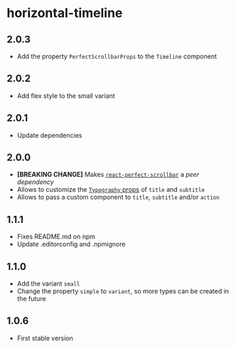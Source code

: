 # horizontal-timeline
## 2.0.3
* Add the property `PerfectScrollbarProps` to the `Timeline` component
## 2.0.2
* Add flex style to the small variant
## 2.0.1
* Update dependencies
## 2.0.0 
* **[BREAKING CHANGE]** Makes [`react-perfect-scrollbar`](https://github.com/goldenyz/react-perfect-scrollbar) a *peer dependency*
* Allows to customize the [`Typography` props](https://material-ui.com/pt/api/typography/) of `title` and `subtitle`
* Allows to pass a custom component to `title`, `subtitle` and/or `action`
## 1.1.1
* Fixes README.md on npm
* Update .editorconfig and .npmignore
## 1.1.0
* Add the variant `small`
* Change the property `simple` to `variant`, so more types can be created in the future
## 1.0.6
* First stable version

